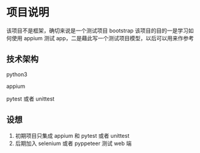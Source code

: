 # 项目说明

该项目不是框架，确切来说是一个测试项目 bootstrap
该项目的目的一是学习如何使用 appium 测试 app，二是藉此写一个测试项目模型，以后可以用来作参考

## 技术架构

python3

appium

pytest 或者 unittest

## 设想

1. 初期项目只集成 appium 和 pytest 或者 unittest
2. 后期加入 selenium 或者 pyppeteer 测试 web 端
